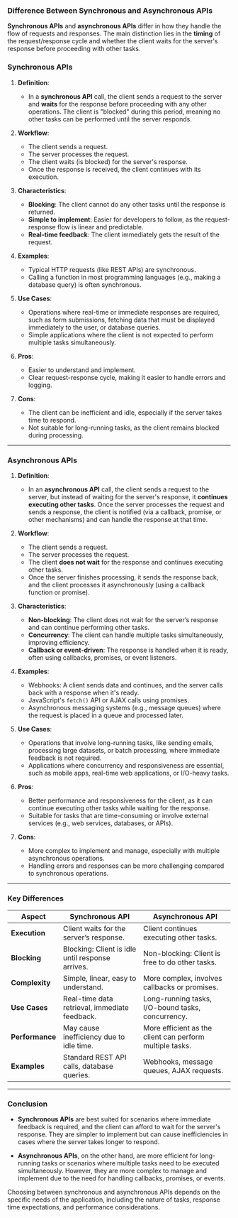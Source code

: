 ### Difference Between Synchronous and Asynchronous APIs

**Synchronous APIs** and **asynchronous APIs** differ in how they handle the flow of requests and responses. The main distinction lies in the **timing** of the request/response cycle and whether the client waits for the server's response before proceeding with other tasks.

### Synchronous APIs

1. **Definition**: 
   - In a **synchronous API** call, the client sends a request to the server and **waits** for the response before proceeding with any other operations. The client is "blocked" during this period, meaning no other tasks can be performed until the server responds.

2. **Workflow**:
   - The client sends a request.
   - The server processes the request.
   - The client waits (is blocked) for the server's response.
   - Once the response is received, the client continues with its execution.

3. **Characteristics**:
   - **Blocking**: The client cannot do any other tasks until the response is returned.
   - **Simple to implement**: Easier for developers to follow, as the request-response flow is linear and predictable.
   - **Real-time feedback**: The client immediately gets the result of the request.

4. **Examples**:
   - Typical HTTP requests (like REST APIs) are synchronous.
   - Calling a function in most programming languages (e.g., making a database query) is often synchronous.

5. **Use Cases**:
   - Operations where real-time or immediate responses are required, such as form submissions, fetching data that must be displayed immediately to the user, or database queries.
   - Simple applications where the client is not expected to perform multiple tasks simultaneously.

6. **Pros**:
   - Easier to understand and implement.
   - Clear request-response cycle, making it easier to handle errors and logging.

7. **Cons**:
   - The client can be inefficient and idle, especially if the server takes time to respond.
   - Not suitable for long-running tasks, as the client remains blocked during processing.

---

### Asynchronous APIs

1. **Definition**:
   - In an **asynchronous API** call, the client sends a request to the server, but instead of waiting for the server's response, it **continues executing other tasks**. Once the server processes the request and sends a response, the client is notified (via a callback, promise, or other mechanisms) and can handle the response at that time.

2. **Workflow**:
   - The client sends a request.
   - The server processes the request.
   - The client **does not wait** for the response and continues executing other tasks.
   - Once the server finishes processing, it sends the response back, and the client processes it asynchronously (using a callback function or promise).

3. **Characteristics**:
   - **Non-blocking**: The client does not wait for the server’s response and can continue performing other tasks.
   - **Concurrency**: The client can handle multiple tasks simultaneously, improving efficiency.
   - **Callback or event-driven**: The response is handled when it is ready, often using callbacks, promises, or event listeners.

4. **Examples**:
   - Webhooks: A client sends data and continues, and the server calls back with a response when it's ready.
   - JavaScript's `fetch()` API or AJAX calls using promises.
   - Asynchronous messaging systems (e.g., message queues) where the request is placed in a queue and processed later.

5. **Use Cases**:
   - Operations that involve long-running tasks, like sending emails, processing large datasets, or batch processing, where immediate feedback is not required.
   - Applications where concurrency and responsiveness are essential, such as mobile apps, real-time web applications, or I/O-heavy tasks.

6. **Pros**:
   - Better performance and responsiveness for the client, as it can continue executing other tasks while waiting for the response.
   - Suitable for tasks that are time-consuming or involve external services (e.g., web services, databases, or APIs).

7. **Cons**:
   - More complex to implement and manage, especially with multiple asynchronous operations.
   - Handling errors and responses can be more challenging compared to synchronous operations.

---

### Key Differences

| Aspect                  | Synchronous API                                | Asynchronous API                           |
|-------------------------|------------------------------------------------|--------------------------------------------|
| **Execution**            | Client waits for the server’s response.        | Client continues executing other tasks.    |
| **Blocking**             | Blocking: Client is idle until response arrives. | Non-blocking: Client is free to do other tasks. |
| **Complexity**           | Simple, linear, easy to understand.            | More complex, involves callbacks or promises. |
| **Use Cases**            | Real-time data retrieval, immediate feedback.  | Long-running tasks, I/O-bound tasks, concurrency. |
| **Performance**          | May cause inefficiency due to idle time.       | More efficient as the client can perform multiple tasks. |
| **Examples**             | Standard REST API calls, database queries.     | Webhooks, message queues, AJAX requests.   |

---

### Conclusion

- **Synchronous APIs** are best suited for scenarios where immediate feedback is required, and the client can afford to wait for the server's response. They are simpler to implement but can cause inefficiencies in cases where the server takes longer to respond.
  
- **Asynchronous APIs**, on the other hand, are more efficient for long-running tasks or scenarios where multiple tasks need to be executed simultaneously. However, they are more complex to manage and implement due to the need for handling callbacks, promises, or events.

Choosing between synchronous and asynchronous APIs depends on the specific needs of the application, including the nature of tasks, response time expectations, and performance considerations.